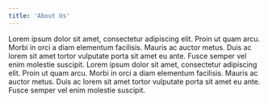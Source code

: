 ```yaml
---
title: 'About Us'
---
```


Lorem ipsum dolor sit amet, consectetur adipiscing elit. Proin ut quam arcu. Morbi in orci a diam elementum facilisis. Mauris ac auctor metus. Duis ac lorem sit amet tortor vulputate porta sit amet eu ante. Fusce semper vel enim molestie suscipit.
Lorem ipsum dolor sit amet, consectetur adipiscing elit. Proin ut quam arcu. Morbi in orci a diam elementum facilisis. Mauris ac auctor metus. Duis ac lorem sit amet tortor vulputate porta sit amet eu ante. Fusce semper vel enim molestie suscipit.




